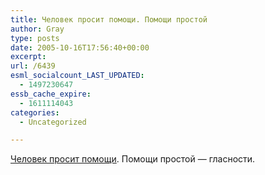```yaml
---
title: Человек просит помощи. Помощи простой
author: Gray
type: posts
date: 2005-10-16T17:56:40+00:00
excerpt:
url: /6439
esml_socialcount_LAST_UPDATED:
  - 1497230647
essb_cache_expire:
  - 1611114043
categories:
  - Uncategorized

---
```








<a href="http://www.livejournal.com/users/do_not_dare/87900.html" target="_blank">Человек просит помощи</a>. Помощи простой &#8212; гласности.